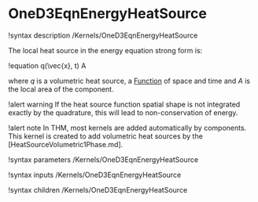 # OneD3EqnEnergyHeatSource

!syntax description /Kernels/OneD3EqnEnergyHeatSource

The local heat source in the energy equation strong form is:

!equation
q(\vec{x}, t) A

where $q$ is a volumetric heat source, a [Function](syntax/Functions/index.md) of space and time and $A$ is the local area of the component.

!alert warning
If the heat source function spatial shape is not integrated exactly by the quadrature, this will lead
to non-conservation of energy.

!alert note
In THM, most kernels are added automatically by components. This kernel is created to add volumetric heat sources
by the [HeatSourceVolumetric1Phase.md].

!syntax parameters /Kernels/OneD3EqnEnergyHeatSource

!syntax inputs /Kernels/OneD3EqnEnergyHeatSource

!syntax children /Kernels/OneD3EqnEnergyHeatSource
